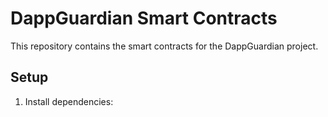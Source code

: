 # DappGuardian Smart Contracts

This repository contains the smart contracts for the DappGuardian project.

## Setup

1. Install dependencies: 